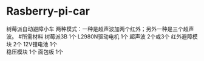 # Rasberry-pi-car
树莓派自动避障小车
两种模式：一种是超声波加两个红外；另外一种是三个超声波。
#所需材料
树莓派3B         1个
L2980N驱动电机   1个
超声波           2个或3个
红外避障模块      2个
12V锂电池          1个       
稳压模块          1个
面包板           1个
